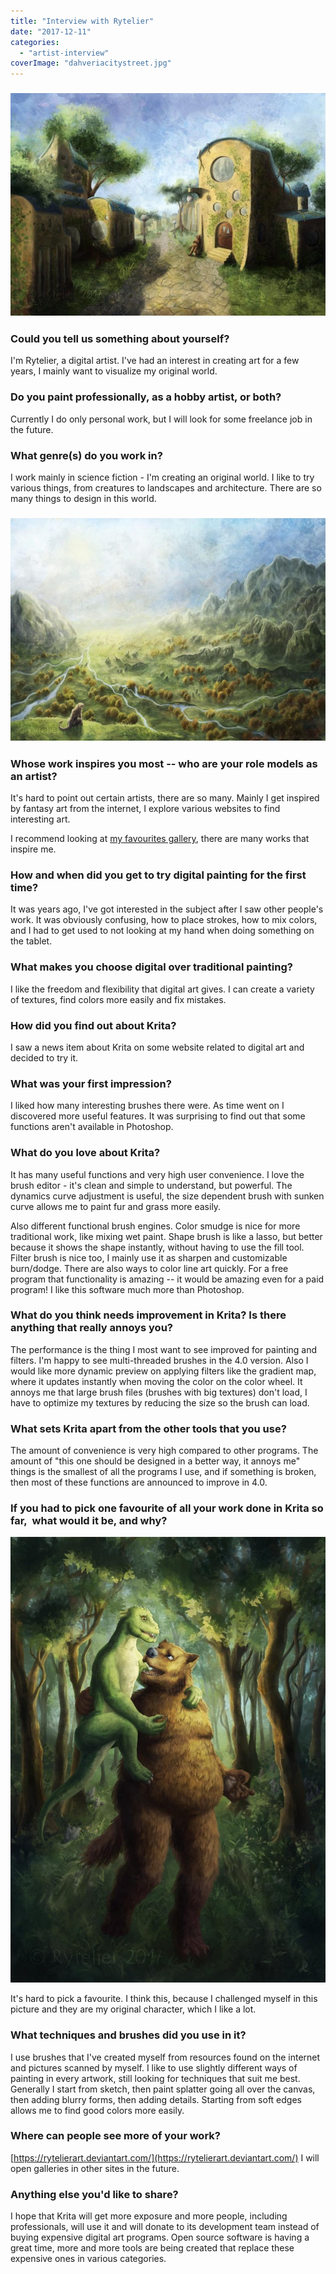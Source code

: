 ```yaml
---
title: "Interview with Rytelier"
date: "2017-12-11"
categories: 
  - "artist-interview"
coverImage: "dahveriacitystreet.jpg"
---
```


### ![](images/dahveriacitystreet.jpg)

### Could you tell us something about yourself?

I'm Rytelier, a digital artist. I've had an interest in creating art for a few years, I mainly want to visualize my original world.

### Do you paint professionally, as a hobby artist, or both?

Currently I do only personal work, but I will look for some freelance job in the future.

### What genre(s) do you work in?

I work mainly in science fiction - I'm creating an original world. I like to try various things, from creatures to landscapes and architecture. There are so many things to design in this world.

### ![](images/ganamera.jpg)

### Whose work inspires you most -- who are your role models as an artist?

It's hard to point out certain artists, there are so many. Mainly I get inspired by fantasy art from the internet, I explore various websites to find interesting art.

I recommend looking at [my favourites gallery](https://rytelierart.deviantart.com/favourites/), there are many works that inspire me.

### How and when did you get to try digital painting for the first time?

It was years ago, I've got interested in the subject after I saw other people's work. It was obviously confusing, how to place strokes, how to mix colors, and I had to get used to not looking at my hand when doing something on the tablet.

### What makes you choose digital over traditional painting?

I like the freedom and flexibility that digital art gives. I can create a variety of textures, find colors more easily and fix mistakes.

### How did you find out about Krita?

I saw a news item about Krita on some website related to digital art and decided to try it.

### What was your first impression?

I liked how many interesting brushes there were. As time went on I discovered more useful features. It was surprising to find out that some functions aren't available in Photoshop.

### What do you love about Krita?

It has many useful functions and very high user convenience. I love the brush editor - it's clean and simple to understand, but powerful. The dynamics curve adjustment is useful, the size dependent brush with sunken curve allows me to paint fur and grass more easily.

Also different functional brush engines. Color smudge is nice for more traditional work, like mixing wet paint. Shape brush is like a lasso, but better because it shows the shape instantly, without having to use the fill tool. Filter brush is nice too, I mainly use it as sharpen and customizable burn/dodge. There are also ways to color line art quickly. For a free program that functionality is amazing -- it would be amazing even for a paid program! I like this software much more than Photoshop.

### What do you think needs improvement in Krita? Is there anything that really annoys you?

The performance is the thing I most want to see improved for painting and filters. I'm happy to see multi-threaded brushes in the 4.0 version. Also I would like more dynamic preview on applying filters like the gradient map, where it updates instantly when moving the color on the color wheel. It annoys me that large brush files (brushes with big textures) don't load, I have to optimize my textures by reducing the size so the brush can load.

### What sets Krita apart from the other tools that you use?

The amount of convenience is very high compared to other programs. The amount of "this one should be designed in a better way, it annoys me" things is the smallest of all the programs I use, and if something is broken, then most of these functions are announced to improve in 4.0.

### If you had to pick one favourite of all your work done in Krita so far,  what would it be, and why?

![](images/vatiy-nisha.jpg)

It's hard to pick a favourite. I think this, because I challenged myself in this picture and they are my original character, which I like a lot.

### What techniques and brushes did you use in it?

I use brushes that I've created myself from resources found on the internet and pictures scanned by myself. I like to use slightly different ways of painting in every artwork, still looking for techniques that suit me best. Generally I start from sketch, then paint splatter going all over the canvas, then adding blurry forms, then adding details. Starting from soft edges allows me to find good colors more easily.

### Where can people see more of your work?

[https://rytelierart.deviantart.com/](https://rytelierart.deviantart.com/) I will open galleries in other sites in the future.

### Anything else you'd like to share?

I hope that Krita will get more exposure and more people, including professionals, will use it and will donate to its development team instead of buying expensive digital art programs. Open source software is having a great time, more and more tools are being created that replace these expensive ones in various categories.
